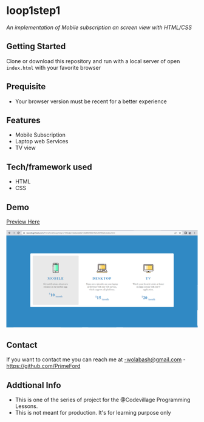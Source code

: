 # loop1step1
*An implementation of Mobile subscription an screen view with HTML/CSS*

## Getting Started
Clone or download this repository and run with a local server of open `index.html` with your favorite browser

## Prequisite
- Your browser version must be recent for a better experience

## Features
- Mobile Subscription
- Laptop web Services
- TV view

## Tech/framework used
- HTML
- CSS

## Demo
[Preview Here](https://rawcdn.githack.com/PrimeFord/loop1step1/189eabe1de2aedd3213b8f69969cf9e5c93f93e5/index.html)

![screenshot](./media/snip.png)
## Contact
If you want to contact me you can reach me at
-wolabash@gmail.com
-https://github.com/PrimeFord

## Addtional Info
- This is one of the series of project for the @Codevillage Programming Lessons.
- This is not meant for production. It's for learning purpose only